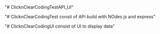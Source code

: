 "# ClicknClearCodingTestAPI_UI" 

"# ClicknClearCodingTest consit of APi build with NOdes js and express"

"# ClicknClearCodingUI consist of UI to display data"
